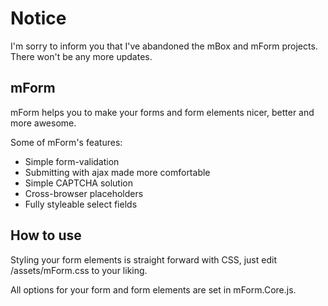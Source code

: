 Notice
======
I'm sorry to inform you that I've abandoned the mBox and mForm projects. There won't be any more updates.


mForm
-----

mForm helps you to make your forms and form elements nicer, better and more awesome.

Some of mForm's features:

* Simple form-validation
* Submitting with ajax made more comfortable
* Simple CAPTCHA solution
* Cross-browser placeholders
* Fully styleable select fields


How to use
----------

Styling your form elements is straight forward with CSS, just edit /assets/mForm.css to your liking.

All options for your form and form elements are set in mForm.Core.js.
